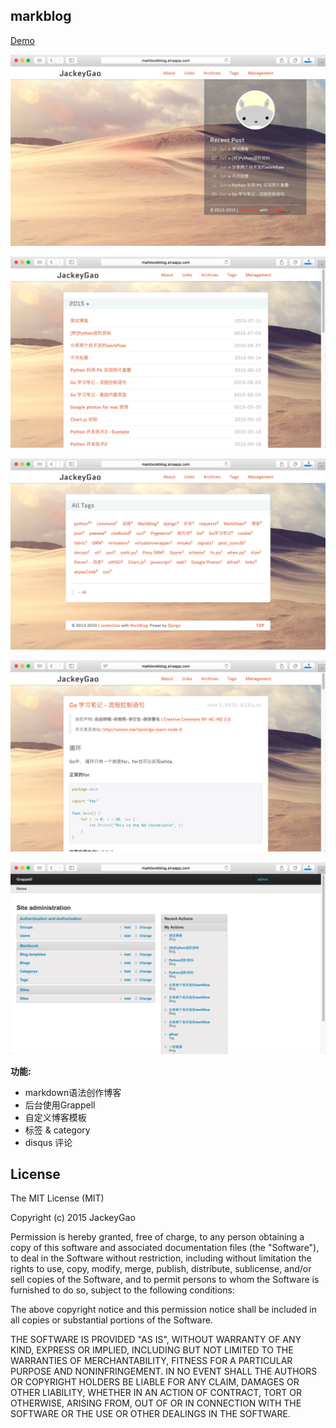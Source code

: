 markblog
-------------

[Demo](http://markblog.jackeygao.com/)

![index][1]

![achives][2]

![tags][3]

![post][4]

![dashboard][5]

**功能:**

* markdown语法创作博客
* 后台使用Grappell
* 自定义博客模板
* 标签 & category
* disqus 评论


License
------------

The MIT License (MIT)

Copyright (c) 2015 JackeyGao

Permission is hereby granted, free of charge, to any person obtaining a copy
of this software and associated documentation files (the "Software"), to deal
in the Software without restriction, including without limitation the rights
to use, copy, modify, merge, publish, distribute, sublicense, and/or sell
copies of the Software, and to permit persons to whom the Software is
furnished to do so, subject to the following conditions:

The above copyright notice and this permission notice shall be included in all
copies or substantial portions of the Software.

THE SOFTWARE IS PROVIDED "AS IS", WITHOUT WARRANTY OF ANY KIND, EXPRESS OR
IMPLIED, INCLUDING BUT NOT LIMITED TO THE WARRANTIES OF MERCHANTABILITY,
FITNESS FOR A PARTICULAR PURPOSE AND NONINFRINGEMENT. IN NO EVENT SHALL THE
AUTHORS OR COPYRIGHT HOLDERS BE LIABLE FOR ANY CLAIM, DAMAGES OR OTHER
LIABILITY, WHETHER IN AN ACTION OF CONTRACT, TORT OR OTHERWISE, ARISING FROM,
OUT OF OR IN CONNECTION WITH THE SOFTWARE OR THE USE OR OTHER DEALINGS IN THE
SOFTWARE.


  [1]: https://github.com/jackeyGao/markblog/raw/master/screenCaptures/screenCapture-1.jpg
  [2]: https://github.com/jackeyGao/markblog/raw/master/screenCaptures/screenCapture-2.jpg
  [3]: https://github.com/jackeyGao/markblog/raw/master/screenCaptures/screenCapture-3.jpg
  [4]: https://github.com/jackeyGao/markblog/raw/master/screenCaptures/screenCapture-4.jpg
  [5]: https://github.com/jackeyGao/markblog/raw/master/screenCaptures/screenCapture-5.jpg
